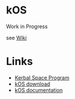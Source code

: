 # kOS
Work in Progress

see [Wiki](https://github.com/SchwarzChristian/kOS-Flight-Control/wiki)

# Links
* [Kerbal Space Program](https://kerbalspaceprogram.com/en/)
* [kOS download](https://mods.curse.com/ksp-mods/kerbal/220265-kos-scriptable-autopilot-system)
* [kOS documentation](http://ksp-kos.github.io/KOS_DOC/contents.html)

